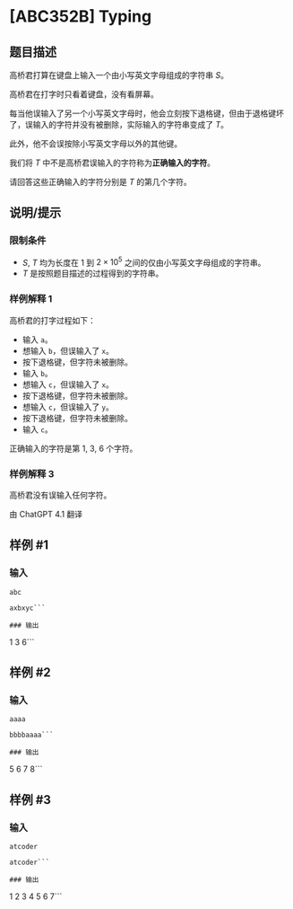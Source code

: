 # [ABC352B] Typing

## 题目描述

高桥君打算在键盘上输入一个由小写英文字母组成的字符串 $S$。

高桥君在打字时只看着键盘，没有看屏幕。

每当他误输入了另一个小写英文字母时，他会立刻按下退格键，但由于退格键坏了，误输入的字符并没有被删除，实际输入的字符串变成了 $T$。

此外，他不会误按除小写英文字母以外的其他键。

我们将 $T$ 中不是高桥君误输入的字符称为**正确输入的字符**。

请回答这些正确输入的字符分别是 $T$ 的第几个字符。

## 说明/提示

### 限制条件

- $S,\ T$ 均为长度在 $1$ 到 $2 \times 10^5$ 之间的仅由小写英文字母组成的字符串。
- $T$ 是按照题目描述的过程得到的字符串。

### 样例解释 1

高桥君的打字过程如下：

- 输入 `a`。
- 想输入 `b`，但误输入了 `x`。
- 按下退格键，但字符未被删除。
- 输入 `b`。
- 想输入 `c`，但误输入了 `x`。
- 按下退格键，但字符未被删除。
- 想输入 `c`，但误输入了 `y`。
- 按下退格键，但字符未被删除。
- 输入 `c`。

正确输入的字符是第 $1,\ 3,\ 6$ 个字符。

### 样例解释 3

高桥君没有误输入任何字符。

由 ChatGPT 4.1 翻译

## 样例 #1

### 输入

```
abc
axbxyc```

### 输出

```
1 3 6```

## 样例 #2

### 输入

```
aaaa
bbbbaaaa```

### 输出

```
5 6 7 8```

## 样例 #3

### 输入

```
atcoder
atcoder```

### 输出

```
1 2 3 4 5 6 7```


